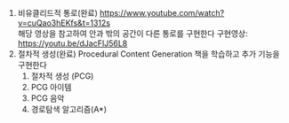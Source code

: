 1. 비유클리드적 통로(완료)
   https://www.youtube.com/watch?v=cuQao3hEKfs&t=1312s  
   해당 영상을 참고하여 안과 밖의 공간이 다른 통로를 구현한다
   구현영상: https://youtu.be/dJacFIJ56L8
3. 절차적 생성(완료)
   Procedural Content Generation 책을 학습하고 추가 기능을 구현한다
   1) 절차적 생성 (PCG)
   2) PCG 아이템
   3) PCG 음악
   4) 경로탐색 알고리즘(A*)
